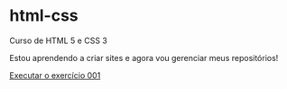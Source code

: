 # html-css
 Curso de HTML 5 e CSS 3

Estou aprendendo a criar sites e agora vou gerenciar meus repositórios!

<a href="https://carloscorrea22.github.io/html-css/exercicios/ex001/index.html">Executar o exercício 001</a>